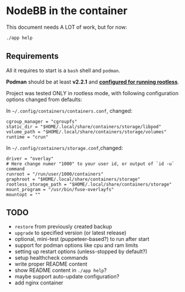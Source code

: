 NodeBB in the container
=======================

This document needs A LOT of work, but for now:

```sh
./app help
```

## Requirements

All it requires to start is a `bash` shell and `podman`.

**Podman** should be at least **v2.2.1** and **[configured for running rootless](https://github.com/containers/podman/blob/master/docs/tutorials/rootless_tutorial.md)**.

Project was tested ONLY in rootless mode, with following configuration options changed from defaults:

In `~/.config/containers/containers.conf`, changed:

```
cgroup_manager = "cgroupfs"
static_dir = "$HOME/.local/share/containers/storage/libpod"
volume_path = "$HOME/.local/share/containers/storage/volumes"
runtime = "crun"
```

In `~/.config/containers/storage.conf`,changed:

```
driver = "overlay"
# Here change numer "1000" to your user id, or output of `id -u` command
runroot = "/run/user/1000/containers"
graphroot = "$HOME/.local/share/containers/storage"
rootless_storage_path = "$HOME/.local/share/containers/storage"
mount_program = "/usr/bin/fuse-overlayfs"
mountopt = ""
```


## TODO

- `restore` from previously created backup
- `upgrade` to specified version (or latest release)
- optional, mini-test (puppeteer-based?) to run after start
- support for podman options like cpu and ram limits
- setting up restart options (unless-stopped by default?)
- setup healthcheck commands
- write proper README content
- show README content in `./app help`?
- maybe support auto-update configuration?
- add nginx container
